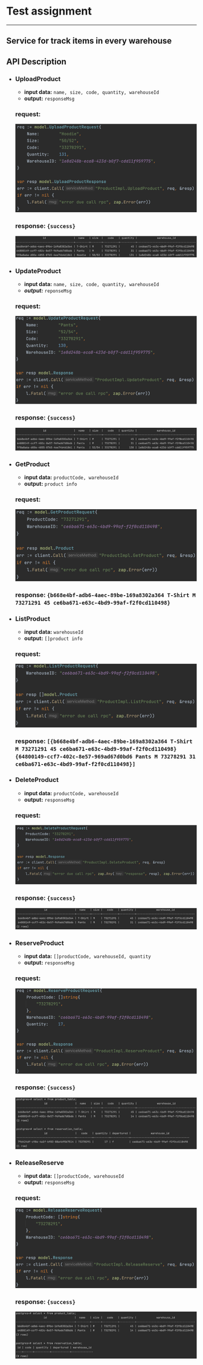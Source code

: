 # Test assignment

---

## Service for track items in every warehouse

## API Description

* ### UploadProduct
    *  **input data:** `name, size, code, quantity, warehouseId`
    *  **output:** `responseMsg`

  ### request: 
  ![img.png](img/img.png)
  ### response: `{success}`
  ![img_3.png](img/img_3.png)

* ### UpdateProduct
  *  **input data:** `name, size, code, quantity, warehouseId`
  *  ***output:*** `reponseMsg` 

  ### request:
  ![img_1.png](img/img_1.png)
  ### response: `{success}`
  ![img_4.png](img/img_4.png)

* ### GetProduct
  *  **input data:** `productCode, warehouseId`
  *  **output:** `product info` 
  
  ### request:
  ![img_5.png](img/img_5.png)
  ### response: `{b668e4bf-adb6-4aec-89be-169a8302a364 T-Shirt M 73271291 45 ce6ba671-e63c-4bd9-99af-f2f0cd110498}`

* ### ListProduct
  *  **input data:** `warehouseId`
  *  **output:** `[]product info`

  ### request:
  ![img_6.png](img/img_6.png)
  ### response: `[{b668e4bf-adb6-4aec-89be-169a8302a364 T-Shirt M 73271291 45 ce6ba671-e63c-4bd9-99af-f2f0cd110498} {64800149-ccf7-402c-8e57-969ad67d0bd6 Pants M 73278291 31 ce6ba671-e63c-4bd9-99af-f2f0cd110498}]`

* ### DeleteProduct
  *  **input data:** `productCode, warehouseId`
  *  **output:** `responseMsg`
  
  ### request:
  ![img.png](img/img7.png)
  ### response: `{success}`
  ![img_1.png](img/img_8.png)

* ### ReserveProduct
  *  **input data:** `[]productCode, warehouseId, quantity`
  *  **output:** `responseMsg`
  
  ### request:
  ![img.png](img/img8.png)
  ### response: `{success}`
  ![img_1.png](img/img_9.png)
  

* ### ReleaseReserve
  *  **input data:** `[]productCode, warehouseId`
  *  **output:** `responseMsg`

  ### request:
  ![img_2.png](img/img_10.png)
  ### response: `{success}`
  ![img_3.png](img/img11.png)
